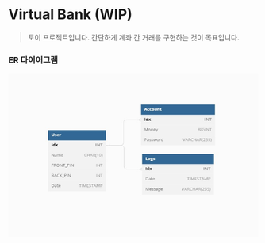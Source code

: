 # Virtual Bank (WIP)

> 토이 프로젝트입니다. 간단하게 계좌 간 거래를 구현하는 것이 목표입니다.

### ER 다이어그램

<img src="./images/erd.jpg" height="330px" width="561px">
